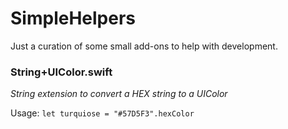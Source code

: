 # SimpleHelpers
Just a curation of some small add-ons to help with development.

### String+UIColor.swift
*String extension to convert a HEX string to a UIColor*

Usage:
```let turquiose = "#57D5F3".hexColor```
